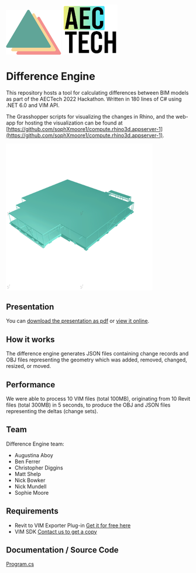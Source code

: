 <img src="/images/diff-eng-logo.png?raw=true" alt="Difference Engine Log" width="150"/> <img src="/images/AECtech_Icon-wbg25.png?raw=true" alt="AECTech Hackathon 2022" width="150"/>

# Difference Engine

This repository hosts a tool for calculating differences between BIM models as part of the AECTech 2022 Hackathon. 
Written in 180 lines of C# using .NET 6.0 and VIM API.

The Grasshopper scripts for visualizing the changes in Rhino, and the web-app for hosting the visualization can be found at     
[https://github.com/sophXmoore1/compute.rhino3d.appserver-1](https://github.com/sophXmoore1/compute.rhino3d.appserver-1).

<img src="/images/diff-eng-logo.gif?raw=true" alt="Difference Engine Demo" width="400"/> 

## Presentation 

You can [download the presentation as pdf](https://github.com/vimaec/difference-engine/blob/develop/difference-engine.pdf?raw=true) 
or [view it online](https://docs.google.com/presentation/d/e/2PACX-1vQACg-x1aFofd81DWELVLJY2yO-RP7jlrJ1bo4S-GNAuMFsRksXI2CM3l_f8fXLCX8usKlyR1CrVL-r/pub?start=false&loop=false&delayms=3000&slide=id.g14f5d6737d2_5_0). 

## How it works 

The difference engine generates JSON files containing change records and OBJ files 
representing the geometry which was added, removed, changed, resized, or moved. 


## Performance

We were able to process 10 VIM files (total 100MB), originating from 10 Revit files (total 300MB) in 5 seconds, to produce the OBJ and JSON files representing the deltas (change sets).  

## Team 

Difference Engine team:

* Augustina Aboy
* Ben Ferrer
* Christopher Diggins
* Matt Shelp
* Nick Bowker
* Nick Mundell
* Sophie Moore

## Requirements 

* Revit to VIM Exporter Plug-in [Get it for free here](https://cloud.vimaec.com)
* VIM SDK [Contact us to get a copy](https://vimaec.com/contact)

## Documentation / Source Code

[Program.cs](https://github.com/vimaec/difference-engine/blob/develop/Program.cs)

